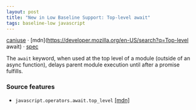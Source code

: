 ```yaml
---
layout: post
title: "New in Low Baseline Support: Top-level await"
tags: baseline-low javascript
---
```


[caniuse](https://caniuse.com/?search=top-level-await) · [mdn](https://developer.mozilla.org/en-US/search?q=Top-level await) · [spec](https://tc39.es/ecma262/multipage/ecmascript-language-functions-and-classes.html#sec-async-function-definitions)

The `await` keyword, when used at the top level of a module (outside of an async function), delays parent module execution until after a promise fulfills.

### Source features

- ``javascript.operators.await.top_level`` [[mdn]](https://developer.mozilla.org/en-US/search?q=javascript.operators.await.top_level)
